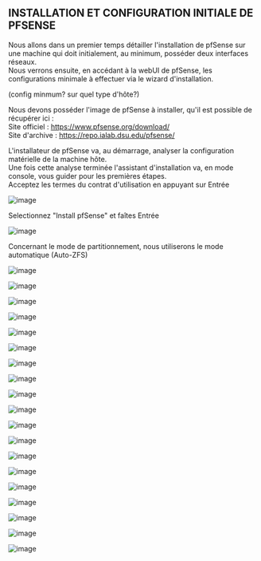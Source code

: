 ## INSTALLATION ET CONFIGURATION INITIALE DE PFSENSE

Nous allons dans un premier temps détailler l'installation de pfSense sur une machine qui doit initialement, au minimum, posséder deux interfaces réseaux.  
Nous verrons ensuite, en accédant à la webUI de pfSense, les configurations minimale à effectuer via le wizard d'installation.    

(config minmum? sur quel type d'hôte?)  

Nous devons posséder l'image de pfSense à installer, qu'il est possible de récupérer ici :  
Site officiel : https://www.pfsense.org/download/  
Site d'archive : https://repo.ialab.dsu.edu/pfsense/  

L'installateur de pfSense va, au démarrage, analyser la configuration matérielle de la machine hôte.  
Une fois cette analyse terminée l'assistant d'installation va, en mode console, vous guider pour les premières étapes.  
Acceptez les termes du contrat d'utilisation en appuyant sur Entrée  

![image](/pfSense_Install/1-Install.png)  

Selectionnez "Install pfSense" et faîtes Entrée  

![image](/pfSense_Install/2-Install.png)  

Concernant le mode de partitionnement, nous utiliserons le mode automatique (Auto-ZFS)  

![image](/pfSense_Install/3-Install.png)  



![image](/pfSense_Install/4-Install.png)  


![image](/pfSense_Install/5-Install.png)  


![image](/pfSense_Install/6-Install.png)  


![image](/pfSense_Install/7-Install.png)  


![image](/pfSense_Install/8-Install.png)  


![image](/pfSense_Install/9-Install.png)  


![image](/pfSense_Install/10-Install.png)  


![image](/pfSense_Install/11-Install.png)  


![image](/pfSense_Install/12-Install.png)  


![image](/pfSense_Install/13-Install.png)  


![image](/pfSense_Install/14-Install.png)  


![image](/pfSense_Install/15-Install.png)  


![image](/pfSense_Install/16-Install.png)  


![image](/pfSense_Install/17-Install.png)  


![image](/pfSense_Install/18-Install.png)  


![image](/pfSense_Install/19-Install.png)  


![image](/pfSense_Install/20-Install.png) 


![image](/pfSense_Install/21-Install.png)  


